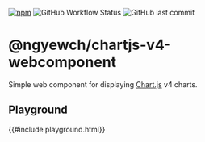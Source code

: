 [![npm](https://img.shields.io/npm/v/@ngyewch/chartjs-v4-webcomponent)](https://www.npmjs.com/package/@ngyewch/chartjs-v4-webcomponent)
![GitHub Workflow Status](https://img.shields.io/github/actions/workflow/status/ngyewch/chartjs-v4-webcomponent/CI.yml)
![GitHub last commit](https://img.shields.io/github/last-commit/ngyewch/chartjs-v4-webcomponent)

# @ngyewch/chartjs-v4-webcomponent

Simple web component for displaying [Chart.js](https://www.chartjs.org/) v4 charts.

## Playground

<div>
{{#include playground.html}}
</div>
